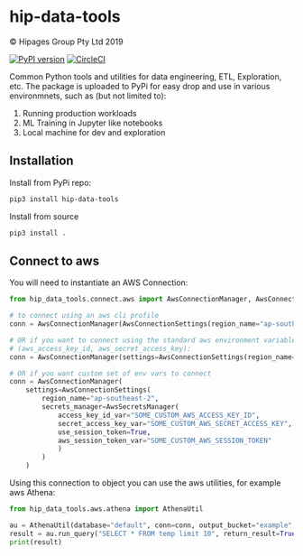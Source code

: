 # hip-data-tools
© Hipages Group Pty Ltd 2019

[![PyPI version](https://badge.fury.io/py/hip-data-tools.svg)](https://pypi.org/project/hip-data-tools/#history) 
[![CircleCI](https://circleci.com/gh/hipagesgroup/data-tools/tree/master.svg?style=svg)](https://circleci.com/gh/hipagesgroup/data-tools/tree/master)

Common Python tools and utilities for data engineering, ETL, Exploration, etc. 
The package is uploaded to PyPi for easy drop and use in various environmnets, such as (but not limited to):

1. Running production workloads
1. ML Training in Jupyter like notebooks
1. Local machine for dev and exploration

 
## Installation
Install from PyPi repo:
```bash
pip3 install hip-data-tools
```

Install from source
```bash
pip3 install .
```

## Connect to aws 

You will need to instantiate an AWS Connection:
```python
from hip_data_tools.connect.aws import AwsConnectionManager, AwsConnectionSettings

# to connect using an aws cli profile
conn = AwsConnectionManager(AwsConnectionSettings(region_name="ap-southeast-2", profile="default"))

# OR if you want to connect using the standard aws environment variables
# (aws_access_key_id, aws_secret_access_key):
conn = AwsConnectionManager(settings=AwsConnectionSettings(region_name="ap-southeast-2"))

# OR if you want custom set of env vars to connect
conn = AwsConnectionManager(
    settings=AwsConnectionSettings(
        region_name="ap-southeast-2",
        secrets_manager=AwsSecretsManager(
            access_key_id_var="SOME_CUSTOM_AWS_ACCESS_KEY_ID",
            secret_access_key_var="SOME_CUSTOM_AWS_SECRET_ACCESS_KEY",
            use_session_token=True,
            aws_session_token_var="SOME_CUSTOM_AWS_SESSION_TOKEN"
            )
        )
    )

```

Using this connection to object you can use the aws utilities, for example aws Athena:
```python
from hip_data_tools.aws.athena import AthenaUtil

au = AthenaUtil(database="default", conn=conn, output_bucket="example", output_key="tmp/scratch/")
result = au.run_query("SELECT * FROM temp limit 10", return_result=True)
print(result)
```

